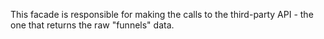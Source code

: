 This facade is responsible for making the calls to the third-party API - the one that returns the raw "funnels" data.